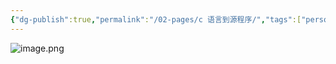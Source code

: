 ```yaml
---
{"dg-publish":true,"permalink":"/02-pages/c 语言到源程序/","tags":["personal/blog","计算机组成原理/概述"]}
---
```


![image.png](https://yelanyanyu-img-bed.oss-cn-hangzhou.aliyuncs.com/img/blog/2024/11/20241118213943.png)
